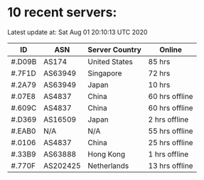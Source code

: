 # 10 recent servers:

Latest update at: Sat Aug 01 20:10:13 UTC 2020

| ID | ASN | Server Country | Online |
| -- | --- | -------------- | ------ |
| #.D09B | AS174 | United States | 85 hrs |
| #.7F1D | AS63949 | Singapore | 72 hrs |
| #.2A79 | AS63949 | Japan | 10 hrs |
| #.07E8 | AS4837 | China | 60 hrs offline |
| #.609C | AS4837 | China | 60 hrs offline |
| #.D369 | AS16509 | Japan | 2 hrs offline |
| #.EAB0 | N/A | N/A | 55 hrs offline |
| #.0106 | AS4837 | China | 25 hrs offline |
| #.33B9 | AS63888 | Hong Kong | 1 hrs offline |
| #.770F | AS202425 | Netherlands | 13 hrs offline |

